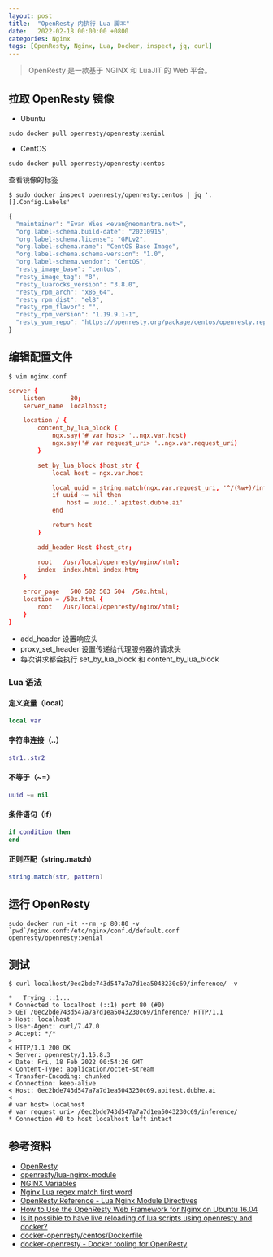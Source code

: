```yaml
---
layout: post
title:  "OpenResty 内执行 Lua 脚本"
date:   2022-02-18 00:00:00 +0800
categories: Nginx
tags: [OpenResty, Nginx, Lua, Docker, inspect, jq, curl]
---
```


> OpenResty 是一款基于 NGINX 和 LuaJIT 的 Web 平台。

## 拉取 OpenResty 镜像
* Ubuntu
```shell
sudo docker pull openresty/openresty:xenial
```
* CentOS
```shell
sudo docker pull openresty/openresty:centos
```

查看镜像的标签
```shell
$ sudo docker inspect openresty/openresty:centos | jq '.[].Config.Labels'
```
```js
{
  "maintainer": "Evan Wies <evan@neomantra.net>",
  "org.label-schema.build-date": "20210915",
  "org.label-schema.license": "GPLv2",
  "org.label-schema.name": "CentOS Base Image",
  "org.label-schema.schema-version": "1.0",
  "org.label-schema.vendor": "CentOS",
  "resty_image_base": "centos",
  "resty_image_tag": "8",
  "resty_luarocks_version": "3.8.0",
  "resty_rpm_arch": "x86_64",
  "resty_rpm_dist": "el8",
  "resty_rpm_flavor": "",
  "resty_rpm_version": "1.19.9.1-1",
  "resty_yum_repo": "https://openresty.org/package/centos/openresty.repo"
}
```

## 编辑配置文件
```shell
$ vim nginx.conf
```
```conf
server {
    listen       80;
    server_name  localhost;

    location / {
        content_by_lua_block {
            ngx.say('# var host> '..ngx.var.host)
            ngx.say('# var request_uri> '..ngx.var.request_uri)
        }

        set_by_lua_block $host_str {
            local host = ngx.var.host

            local uuid = string.match(ngx.var.request_uri, '^/(%w+)/inference')
            if uuid ~= nil then
                host = uuid..'.apitest.dubhe.ai'
            end

            return host
        }

        add_header Host $host_str;

        root   /usr/local/openresty/nginx/html;
        index  index.html index.htm;
    }

    error_page   500 502 503 504  /50x.html;
    location = /50x.html {
        root   /usr/local/openresty/nginx/html;
    }
}
```

* add_header 设置响应头
* proxy_set_header 设置传递给代理服务器的请求头
* 每次讲求都会执行 set_by_lua_block 和 content_by_lua_block

### Lua 语法
#### 定义变量（local）
```lua
local var
```

#### 字符串连接（..）
```lua
str1..str2
```

#### 不等于（~=）
```lua
uuid ~= nil
```

#### 条件语句（if）
```lua
if condition then
end
```

#### 正则匹配（string.match）
```lua
string.match(str, pattern)
```

## 运行 OpenResty
```shell
sudo docker run -it --rm -p 80:80 -v `pwd`/nginx.conf:/etc/nginx/conf.d/default.conf openresty/openresty:xenial
```

## 测试
```shell
$ curl localhost/0ec2bde743d547a7a7d1ea5043230c69/inference/ -v
```
```
*   Trying ::1...
* Connected to localhost (::1) port 80 (#0)
> GET /0ec2bde743d547a7a7d1ea5043230c69/inference/ HTTP/1.1
> Host: localhost
> User-Agent: curl/7.47.0
> Accept: */*
>
< HTTP/1.1 200 OK
< Server: openresty/1.15.8.3
< Date: Fri, 18 Feb 2022 00:54:26 GMT
< Content-Type: application/octet-stream
< Transfer-Encoding: chunked
< Connection: keep-alive
< Host: 0ec2bde743d547a7a7d1ea5043230c69.apitest.dubhe.ai
<
# var host> localhost
# var request_uri> /0ec2bde743d547a7a7d1ea5043230c69/inference/
* Connection #0 to host localhost left intact
```

## 参考资料
* [OpenResty](https://openresty.org/cn/)
* [openresty/lua-nginx-module](https://github.com/openresty/lua-nginx-module)
* [NGINX Variables](https://www.javatpoint.com/nginx-variables)
* [Nginx Lua regex match first word](https://www.jscodetips.com/index.php/examples/nginx-lua-regex-match-first-word)
* [OpenResty Reference - Lua Nginx Module Directives](https://openresty-reference.readthedocs.io/en/latest/Directives/)
* [How to Use the OpenResty Web Framework for Nginx on Ubuntu 16.04](https://www.digitalocean.com/community/tutorials/how-to-use-the-openresty-web-framework-for-nginx-on-ubuntu-16-04)
* [Is it possible to have live reloading of lua scripts using openresty and docker?](https://stackoverflow.com/questions/62687216/is-it-possible-to-have-live-reloading-of-lua-scripts-using-openresty-and-docker)
* [docker-openresty/centos/Dockerfile](https://github.com/openresty/docker-openresty/blob/master/centos/Dockerfile)
* [docker-openresty - Docker tooling for OpenResty](https://github.com/openresty/docker-openresty/blob/master/README.md)
